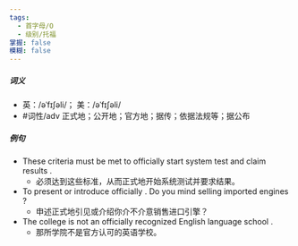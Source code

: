 ```yaml
---
tags:
  - 首字母/O
  - 级别/托福
掌握: false
模糊: false
---
```

##### 词义
- 英：/əˈfɪʃəli/； 美：/əˈfɪʃəli/
- #词性/adv  正式地；公开地；官方地；据传；依据法规等；据公布
##### 例句
- These criteria must be met to officially start system test and claim results .
	- 必须达到这些标准，从而正式地开始系统测试并要求结果。
- To present or introduce officially . Do you mind selling imported engines ?
	- 申述正式地引见或介绍你介不介意销售进口引擎？
- The college is not an officially recognized English language school .
	- 那所学院不是官方认可的英语学校。
